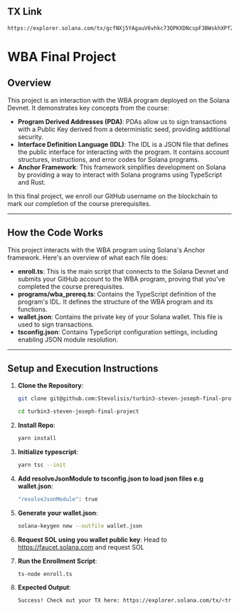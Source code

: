 ## TX Link
```bash 
https://explorer.solana.com/tx/gcfNXj5YAgauV6vhkc73QPKXDNcspF3BWskhXPf2AVYLJEfSdD9R6xkXj4U36yLsk1fHRmmawHRYgZJBv1FYdTQ?cluster=devnet
```

# WBA Final Project

## Overview
This project is an interaction with the WBA program deployed on the Solana Devnet. It demonstrates key concepts from the course:

- **Program Derived Addresses (PDA)**: PDAs allow us to sign transactions with a Public Key derived from a deterministic seed, providing additional security.
- **Interface Definition Language (IDL)**: The IDL is a JSON file that defines the public interface for interacting with the program. It contains account structures, instructions, and error codes for Solana programs.
- **Anchor Framework**: This framework simplifies development on Solana by providing a way to interact with Solana programs using TypeScript and Rust.

In this final project, we enroll our GitHub username on the blockchain to mark our completion of the course prerequisites.

---

## How the Code Works
This project interacts with the WBA program using Solana's Anchor framework. Here's an overview of what each file does:

- **enroll.ts**: This is the main script that connects to the Solana Devnet and submits your GitHub account to the WBA program, proving that you've completed the course prerequisites.
- **programs/wba_prereq.ts**: Contains the TypeScript definition of the program's IDL. It defines the structure of the WBA program and its functions.
- **wallet.json**: Contains the private key of your Solana wallet. This file is used to sign transactions.
- **tsconfig.json**: Contains TypeScript configuration settings, including enabling JSON module resolution.

---

## **Setup and Execution Instructions**

1. **Clone the Repository**:
   ```bash
   git clone git@github.com:Stevolisis/turbin3-steven-joseph-final-project.git
    ```
    ```bash 
    cd turbin3-steven-joseph-final-project
    ```

2. **Install Repo**:
   ```bash
   yarn install
    ```

3. **Initialize typescript**:
   ```bash
   yarn tsc --init
    ```

4. **Add resolveJsonModule to tsconfig.json to load json files e.g wallet.json**:
   ```bash
   "resolveJsonModule": true
    ```

5. **Generate your wallet.json**:
   ```bash
   solana-keygen new --outfile wallet.json
    ```

6. **Request SOL using you wallet public key**:
   Head to https://faucet.solana.com and request SOL

3. **Run the Enrollment Script**:
   ```bash
   ts-node enroll.ts
    ```

4. **Expected Output**:
   ```bash
   Success! Check out your TX here: https://explorer.solana.com/tx/<transaction-hash>?cluster=devnet
    ```
